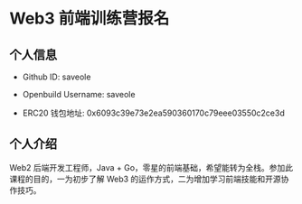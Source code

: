 # Web3 前端训练营报名

## 个人信息

-   Github ID:  saveole

-   Openbuild Username:  saveole

-   ERC20 钱包地址:  0x6093c39e73e2ea590360170c79eee03550c2ce3d

## 个人介绍

Web2 后端开发工程师，Java + Go，零星的前端基础，希望能转为全栈。参加此课程的目的，一为初步了解 Web3 的运作方式，二为增加学习前端技能和开源协作技巧。